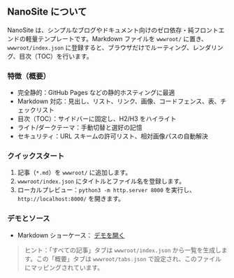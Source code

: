 ## NanoSite について

NanoSite は、シンプルなブログやドキュメント向けのゼロ依存・純フロントエンドの軽量テンプレートです。Markdown ファイルを `wwwroot/` に置き、`wwwroot/index.json` に登録すると、ブラウザだけでルーティング、レンダリング、目次（TOC）を行います。

### 特徴（概要）

- 完全静的：GitHub Pages などの静的ホスティングに最適
- Markdown 対応：見出し、リスト、リンク、画像、コードフェンス、表、チェックリスト
- 目次（TOC）：サイドバーに固定し、H2/H3 をハイライト
- ライト/ダークテーマ：手動切替と選好の記憶
- セキュリティ：URL スキームの許可リスト、相対画像パスの自動解決

### クイックスタート

1. 記事（`*.md`）を `wwwroot/` に追加します。
2. `wwwroot/index.json` にタイトルとファイル名を登録します。
3. ローカルプレビュー：`python3 -m http.server 8000` を実行し、`http://localhost:8000/` を開きます。

### デモとソース

- Markdown ショーケース： [デモを開く](?id=post/intro/markdown-showcase.md)

> ヒント：「すべての記事」タブは `wwwroot/index.json` から一覧を生成します。この「概要」タブは `wwwroot/tabs.json` で設定され、このファイルにマッピングされています。

